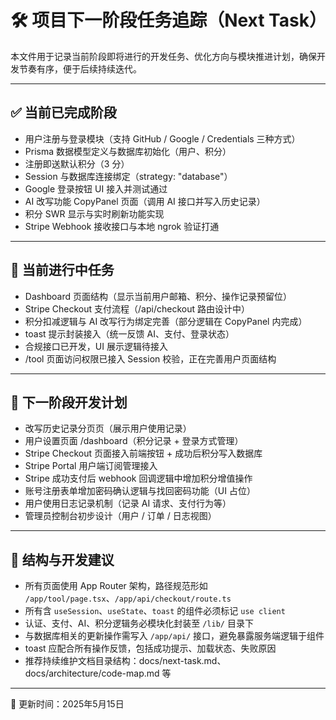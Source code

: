 # 🛠️ 项目下一阶段任务追踪（Next Task）

本文件用于记录当前阶段即将进行的开发任务、优化方向与模块推进计划，确保开发节奏有序，便于后续持续迭代。

---

## ✅ 当前已完成阶段

- 用户注册与登录模块（支持 GitHub / Google / Credentials 三种方式）
- Prisma 数据模型定义与数据库初始化（用户、积分）
- 注册即送默认积分（3 分）
- Session 与数据库连接绑定（strategy: "database"）
- Google 登录按钮 UI 接入并测试通过
- AI 改写功能 CopyPanel 页面（调用 AI 接口并写入历史记录）
- 积分 SWR 显示与实时刷新功能实现
- Stripe Webhook 接收接口与本地 ngrok 验证打通

---

## 🚧 当前进行中任务

- Dashboard 页面结构（显示当前用户邮箱、积分、操作记录预留位）
- Stripe Checkout 支付流程（/api/checkout 路由设计中）
- 积分扣减逻辑与 AI 改写行为绑定完善（部分逻辑在 CopyPanel 内完成）
- toast 提示封装接入（统一反馈 AI、支付、登录状态）
- 合规接口已开发，UI 展示逻辑待接入
- /tool 页面访问权限已接入 Session 校验，正在完善用户页面结构

---

## 📌 下一阶段开发计划

- 改写历史记录分页页（展示用户使用记录）
- 用户设置页面 /dashboard（积分记录 + 登录方式管理）
- Stripe Checkout 页面接入前端按钮 + 成功后积分写入数据库
- Stripe Portal 用户端订阅管理接入
- Stripe 成功支付后 webhook 回调逻辑中增加积分增值操作
- 账号注册表单增加密码确认逻辑与找回密码功能（UI 占位）
- 用户使用日志记录机制（记录 AI 请求、支付行为等）
- 管理员控制台初步设计（用户 / 订单 / 日志视图）

---

## 🧩 结构与开发建议

- 所有页面使用 App Router 架构，路径规范形如 `/app/tool/page.tsx`、`/app/api/checkout/route.ts`
- 所有含 `useSession`、`useState`、`toast` 的组件必须标记 `use client`
- 认证、支付、AI、积分逻辑务必模块化封装至 `/lib/` 目录下
- 与数据库相关的更新操作需写入 `/app/api/` 接口，避免暴露服务端逻辑于组件
- toast 应配合所有操作反馈，包括成功提示、加载状态、失败原因
- 推荐持续维护文档目录结构：docs/next-task.md、docs/architecture/code-map.md 等

---

📅 更新时间：2025年5月15日
